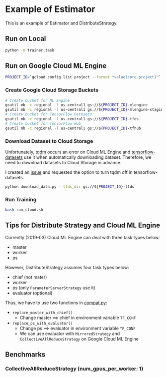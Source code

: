 # Example of Estimator

This is an example of Estimator and DistributeStrategy.

## Run on Local

```bash
python -m trainer.task
```

## Run on Google Cloud ML Engine

```bash
PROJECT_ID=`gcloud config list project --format "value(core.project)"`
```

### Create Google Cloud Storage Buckets

```bash
# Create bucket for ML Engine
gsutil mb -c regional -l us-central1 gs://${PROJECT_ID}-mlengine
gsutil mb -c regional -l us-central1 gs://${PROJECT_ID}-mlengine-staging
# Create bucket for TensorFlow Datasets
gsutil mb -c regional -l us-central1 gs://${PROJECT_ID}-tfds
# Create bucket for TensorFlow Hub
gsutil mb -c regional -l us-central1 gs://${PROJECT_ID}-tfhub
```

### Download Dataset to Cloud Storage

Unfortunately, [tqdm](https://github.com/tqdm/tqdm) occurs an error on Cloud ML Engine and [tensorflow-datasets](https://github.com/tensorflow/datasets) use it when automatically downloading dataset.
Therefore, we need to download datasets to Cloud Storage in advance.

I created an [issue](https://github.com/tensorflow/datasets/issues/310) and requested the option to turn tqdm off in tensorflow-datasets.

```bash
python download_data.py --tfds_dir gs://${PROJECT_ID}-tfds
```

### Run Training

```bash
bash run_cloud.sh
```

## Tips for Distribute Strategy and Cloud ML Engine

Currently (2019-03) Cloud ML Engine can deal with three task types below:

* master
* worker
* ps

However, DistributeStrategy assumes four task types below:

* chief (not mater)
* worker
* ps (only `ParameterServerStrategy` use it)
* evaluator (optional)

Thus, we have to use two functions in [compat.py](trainer/compat.py):

* `replace_master_with_chief()`
  * Change master ==> chief in environment variable `TF_CONF`
* `replace_ps_with_evaluator()`
  * Change ps ==> evaluator in environment variable `TF_CONF`
  * We can use evaluator with `MirroredStrategy` and `CollectiveAllReduceStrategy` on Google Cloud ML Engine
 
 ## Benchmarks
 
 ### CollectiveAllReduceStrategy (num_gpus_per_worker: 1)
